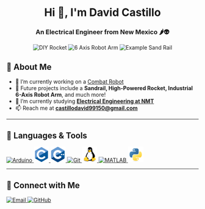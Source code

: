 <h1 align="center">Hi 👋, I'm David Castillo</h1>
<h3 align="center">An Electrical Engineer from New Mexico 🌶️👽</h3>

<p align="center">
  <img src="https://github.com/user-attachments/assets/970aaa36-798d-4577-bffa-6b5854b4cf5a" alt="DIY Rocket" width="300"/>
  <img src="https://github.com/user-attachments/assets/6078cc11-fd2b-4086-a6be-35c98d4eb5bf" alt="6 Axis Robot Arm" width="300"/>
  <img src="https://github.com/user-attachments/assets/14febc9a-e87d-4fca-a13e-cf0e238dcb55" alt="Example Sand Rail" width="300"/>
</p>

## 🚀 About Me

- 🔭 I’m currently working on a [Combat Robot](https://github.com/r3tr0-dave/BattleBot.git)
- 🤖 Future projects include a **Sandrail, High-Powered Rocket, Industrial 6-Axis Robot Arm**, and much more!
- 🌱 I’m currently studying **[Electrical Engineering at NMT](https://nmt.edu/academics/eleceng/index.php)**
- 📫 Reach me at **castillodavid99150@gmail.com**

---

## 🔧 Languages & Tools

<p align="left">
  <a href="https://www.arduino.cc/" target="_blank" rel="noreferrer">
    <img src="https://cdn.worldvectorlogo.com/logos/arduino-1.svg" alt="Arduino" width="40" height="40"/>
  </a>
  <a href="https://www.cprogramming.com/" target="_blank" rel="noreferrer">
    <img src="https://raw.githubusercontent.com/devicons/devicon/master/icons/c/c-original.svg" alt="C" width="40" height="40"/>
  </a>
  <a href="https://www.w3schools.com/cpp/" target="_blank" rel="noreferrer">
    <img src="https://raw.githubusercontent.com/devicons/devicon/master/icons/cplusplus/cplusplus-original.svg" alt="C++" width="40" height="40"/>
  </a>
  <a href="https://git-scm.com/" target="_blank" rel="noreferrer">
    <img src="https://www.vectorlogo.zone/logos/git-scm/git-scm-icon.svg" alt="Git" width="40" height="40"/>
  </a>
  <a href="https://www.linux.org/" target="_blank" rel="noreferrer">
    <img src="https://raw.githubusercontent.com/devicons/devicon/master/icons/linux/linux-original.svg" alt="Linux" width="40" height="40"/>
  </a>
  <a href="https://www.mathworks.com/" target="_blank" rel="noreferrer">
    <img src="https://upload.wikimedia.org/wikipedia/commons/2/21/Matlab_Logo.png" alt="MATLAB" width="40" height="40"/>
  </a>
  <a href="https://www.python.org" target="_blank" rel="noreferrer">
    <img src="https://raw.githubusercontent.com/devicons/devicon/master/icons/python/python-original.svg" alt="Python" width="40" height="40"/>
  </a>
</p>

---

## 📲 Connect with Me
<p align="left">
  <a href="mailto:castillodavid99150@gmail.com">
    <img src="https://img.shields.io/badge/Email-D14836?style=for-the-badge&logo=gmail&logoColor=white" alt="Email"/>
  </a>
  <a href="https://github.com/r3tr0-dave">
    <img src="https://img.shields.io/badge/GitHub-100000?style=for-the-badge&logo=github&logoColor=white" alt="GitHub"/>
  </a>
</p>
